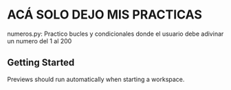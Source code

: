 # ACÁ SOLO DEJO MIS PRACTICAS

numeros.py: Practico bucles y condicionales donde el usuario debe adivinar un numero del 1 al 200


## Getting Started

Previews should run automatically when starting a workspace.